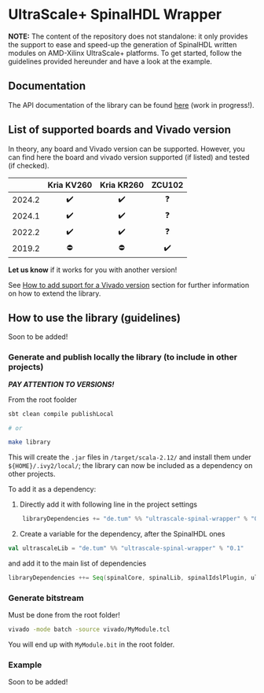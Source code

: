 # UltraScale+ SpinalHDL Wrapper

**NOTE:** The content of the repository does not standalone: it only provides the support to ease and speed-up the generation of SpinalHDL written modules on AMD-Xilinx UltraScale+ platforms.
To get started, follow the guidelines provided hereunder and have a look at the example.

## Documentation

The API documentation of the library can be found [here](https://denishoornaert.github.io/ultrascale-spinal-wrapper/) (work in progress!).

## List of supported boards and Vivado version

In theory, any board and Vivado version can be supported. However, you can find here the board and vivado version supported (if listed) and tested (if checked).

|        | Kria KV260 | Kria KR260 | ZCU102 |
|:------:|:----------:|:----------:|:------:|
| 2024.2 |        ✔️  |        ✔️  |    ❓  |
| 2024.1 |        ✔️  |        ✔️  |    ❓  |
| 2022.2 |        ✔️  |        ✔️  |    ❓  |
| 2019.2 |        ⛔  |        ⛔  |    ✔️  |

**Let us know** if it works for you with another version!

See [How to add suport for a Vivado version](doc/add_vivado_version_support.md) section for further information on how to extend the library.

## How to use the library (guidelines)

Soon to be added!

### Generate and publish locally the library (to include in other projects)

___PAY ATTENTION TO VERSIONS!___

From the root foolder

```bash
sbt clean compile publishLocal

# or

make library
```

This will create the `.jar` files in `/target/scala-2.12/` and install them under `${HOME}/.ivy2/local/`;
the library can now be included as a dependency on other projects.

To add it as a dependency:

1. Directly add it with following line in the project settings
```scala
    libraryDependencies += "de.tum" %% "ultrascale-spinal-wrapper" % "0.1"
```
2. Create a variable for the dependency, after the SpinalHDL ones
```scala
val ultrascaleLib = "de.tum" %% "ultrascale-spinal-wrapper" % "0.1"
```
and add it to the main list of dependencies
```scala
libraryDependencies ++= Seq(spinalCore, spinalLib, spinalIdslPlugin, ultrascaleLib)
```

### Generate bitstream

Must be done from the root folder!
```bash
vivado -mode batch -source vivado/MyModule.tcl
```
You will end up with `MyModule.bit` in the root folder.


### Example

Soon to be added!


